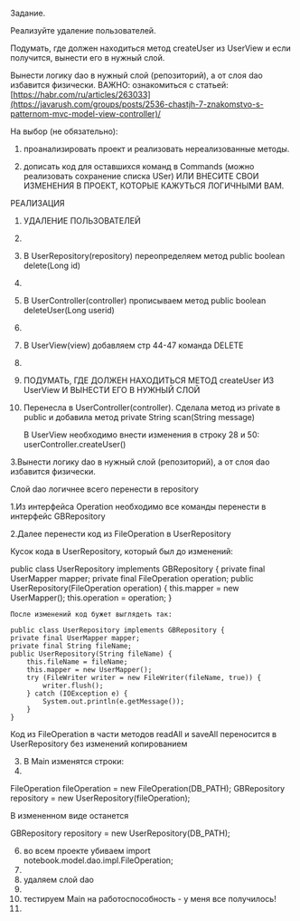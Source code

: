 Задание.

Реализуйте удаление пользователей.

Подумать, где должен находиться метод createUser из UserView и если получится, вынести его в нужный слой.

Вынести логику dao в нужный слой (репозиторий), а от слоя dao избавится физически. ВАЖНО: ознакомиться с статьей: [https://habr.com/ru/articles/263033](https://javarush.com/groups/posts/2536-chastjh-7-znakomstvo-s-patternom-mvc-model-view-controller)/

На выбор (не обязательно):

1. проанализировать проект и реализовать нереализованные методы.

2. дописать код для оставшихся команд в Commands (можно реализовать сохранение списка USer)
ИЛИ ВНЕСИТЕ СВОИ ИЗМЕНЕНИЯ В ПРОЕКТ, КОТОРЫЕ КАЖУТЬСЯ ЛОГИЧНЫМИ ВАМ.

РЕАЛИЗАЦИЯ

1. УДАЛЕНИЕ ПОЛЬЗОВАТЕЛЕЙ
2. 
3. В UserRepository(repository) переопределяем метод public boolean delete(Long id)
4. 
5. В UserController(controller) прописываем метод public boolean deleteUser(Long userid)
6. 
7. В UserView(view) добавляем стр 44-47 команда DELETE

8. 
2. ПОДУМАТЬ, ГДЕ ДОЛЖЕН НАХОДИТЬСЯ МЕТОД createUser ИЗ UserView И ВЫНЕСТИ ЕГО В НУЖНЫЙ СЛОЙ
3. 
     Перенесла в UserController(controller). Сделала метод из private в public и добавила метод private String scan(String message)
   
     В UserView необходимо внести изменения в строку 28 и 50: userController.createUser()
   
3.Вынести логику dao в нужный слой (репозиторий), а от слоя dao избавится физически.

Слой dao логичнее всего перенести в repository

1.Из интерфейса Operation необходимо все команды перенести в интерфейс GBRepository

2.Далее перенести код из FileOperation в UserRepository

Кусок кода в UserRepository, который был до изменений:

public class UserRepository implements GBRepository {
    private final UserMapper mapper;
    private final FileOperation operation;
    public UserRepository(FileOperation operation) {
        this.mapper = new UserMapper();
        this.operation = operation;
    }
    
    После изменений код бужет выглядеть так:
    
    public class UserRepository implements GBRepository {
    private final UserMapper mapper;
    private final String fileName;
    public UserRepository(String fileName) {
        this.fileName = fileName;
        this.mapper = new UserMapper();
        try (FileWriter writer = new FileWriter(fileName, true)) {
            writer.flush();
        } catch (IOException e) {
            System.out.println(e.getMessage());
        }
    }
    
Код из FileOperation в части методов readAll и saveAll переносится в UserRepository без изменений копированием

3. В Main изменятся строки:
4. 
FileOperation fileOperation = new FileOperation(DB_PATH);
GBRepository repository = new UserRepository(fileOperation);

В измененном виде останется 

GBRepository repository = new UserRepository(DB_PATH);

6. во всем проекте убиваем import notebook.model.dao.impl.FileOperation;
7. 
8. удаляем слой dao
9. 
10. тестируем Main на работоспособность - у меня все получилось!
11. 
